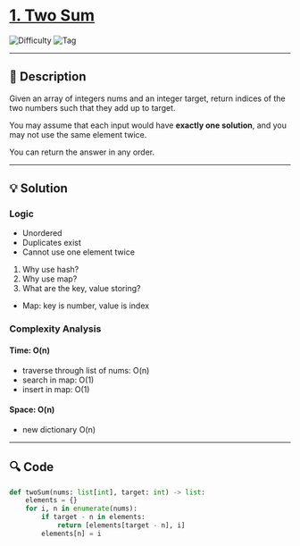 # [1. Two Sum](https://leetcode.com/problems/two-sum/description/)


![Difficulty](https://img.shields.io/badge/Difficulty-Easy-brightgreen)
![Tag](https://img.shields.io/badge/Tag-Hash%20Table-lightgrey)


---

## 📝 Description

Given an array of integers nums and an integer target, return indices of the two numbers such that they add up to target.

You may assume that each input would have **exactly one solution**, and you may not use the same element twice.

You can return the answer in any order.

---

## 💡 Solution

### Logic 

- Unordered 
- Duplicates exist
- Cannot use one element twice

1. Why use hash?
2. Why use map?
3. What are the key, value storing?

- Map: key is number, value is index



### Complexity Analysis

#### Time: O(n)
- traverse through list of nums: O(n)
- search in map: O(1)
- insert in map: O(1)

#### Space: O(n)
- new dictionary O(n)

---

## 🔍 Code

```python
def twoSum(nums: list[int], target: int) -> list:
    elements = {}
    for i, n in enumerate(nums):
        if target - n in elements:
            return [elements[target - n], i]
        elements[n] = i
```
